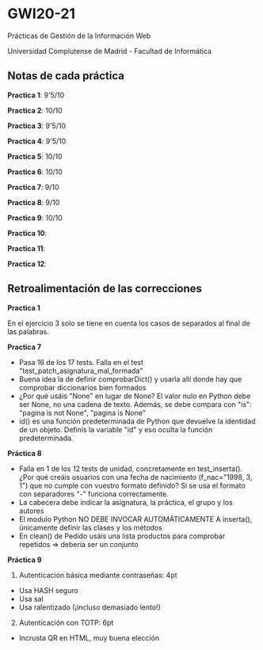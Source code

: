 # GWI20-21
Prácticas de Gestión de la Información Web

Universidad Complutense de Madrid - Facultad de Informática

## Notas de cada práctica

**Practica 1**: 9'5/10

**Practica 2**: 10/10

**Practica 3**: 9'5/10

**Practica 4**: 9'5/10

**Practica 5**: 10/10

**Practica 6**: 10/10

**Practica 7**: 9/10

**Practica 8**: 9/10

**Practica 9**: 10/10

**Practica 10**:

**Practica 11**:

**Practica 12**:

## Retroalimentación de las correcciones

**Practica 1**

En el ejercicio 3 solo se tiene en cuenta los casos de separados al final de las palabras.

**Practica 7**

- Pasa 16 de los 17 tests. Falla en el test "test_patch_asignatura_mal_formada"
- Buena idea la de definir comprobarDict() y usarla allí donde hay que comprobar diccionarios bien formados
- ¿Por qué usáis "None" en lugar de None? El valor nulo en Python debe ser None, no una cadena de texto. Además, se debe compara con "is": "pagina is not None", "pagina is None"
- id() es una función predeterminada de Python que devuelve la identidad de un objeto. Definís la variable "id" y eso oculta la función predeterminada.

**Práctica 8**

	
- Falla en 1 de los 12 tests de unidad, concretamente en test_inserta(). ¿Por qué creáis usuarios con una fecha de nacimiento (f_nac="1998, 3, 1") que no cumple con vuestro formato definido? Si se usa el formato con separadores "-" funciona correctamente.
- La cabecera debe indicar la asignatura, la práctica, el grupo y los autores
- El modulo Python NO DEBE INVOCAR AUTOMÁTICAMENTE A inserta(), únicamente definir las clases y los métodos
- En clean() de Pedido usáis una lista productos para comprobar repetidos => debería ser un conjunto

**Práctica 9**

1. Autenticación básica mediante contraseñas: 4pt
 * Usa HASH seguro
 * Usa sal
 * Usa ralentizado (¡incluso demasiado lento!)
2. Autenticación con TOTP: 6pt
 * Incrusta QR en HTML, muy buena elección
